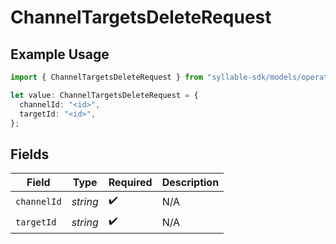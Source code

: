 # ChannelTargetsDeleteRequest

## Example Usage

```typescript
import { ChannelTargetsDeleteRequest } from "syllable-sdk/models/operations";

let value: ChannelTargetsDeleteRequest = {
  channelId: "<id>",
  targetId: "<id>",
};
```

## Fields

| Field              | Type               | Required           | Description        |
| ------------------ | ------------------ | ------------------ | ------------------ |
| `channelId`        | *string*           | :heavy_check_mark: | N/A                |
| `targetId`         | *string*           | :heavy_check_mark: | N/A                |